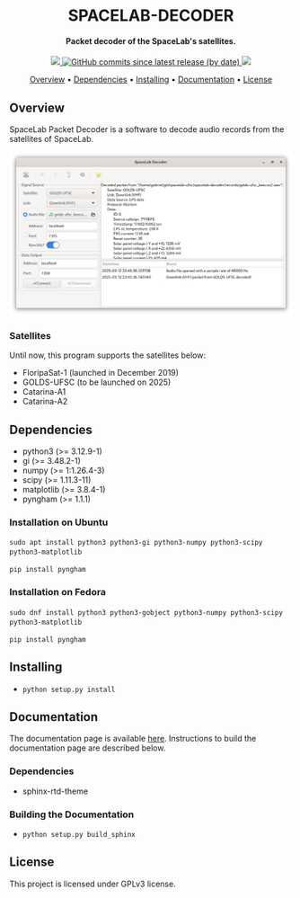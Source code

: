 <h1 align="center">
    SPACELAB-DECODER
    <br>
</h1>

<h4 align="center">Packet decoder of the SpaceLab's satellites.</h4>

<p align="center">
    <a href="https://github.com/spacelab-ufsc/spacelab-decoder">
        <img src="https://img.shields.io/badge/status-development-green?style=for-the-badge">
    </a>
    <a href="https://github.com/spacelab-ufsc/spacelab-decoder/releases">
        <img alt="GitHub commits since latest release (by date)" src="https://img.shields.io/github/commits-since/spacelab-ufsc/spacelab-decoder/latest?style=for-the-badge">
    </a>
    <a href="https://github.com/spacelab-ufsc/spacelab-decoder/blob/master/LICENSE">
        <img src="https://img.shields.io/badge/license-GPL3-yellow?style=for-the-badge">
    </a>
</p>

<p align="center">
    <a href="#overview">Overview</a> •
    <a href="#dependencies">Dependencies</a> •
    <a href="#installing">Installing</a> •
    <a href="#documentation">Documentation</a> •
    <a href="#license">License</a>
</p>

## Overview

SpaceLab Packet Decoder is a software to decode audio records from the satellites of SpaceLab.

<img src="docs/img/main-window.png" width=""/>

### Satellites

Until now, this program supports the satellites below:

* FloripaSat-1 (launched in December 2019)
* GOLDS-UFSC (to be launched on 2025)
* Catarina-A1
* Catarina-A2

## Dependencies

* python3 (>= 3.12.9-1)
* gi (>= 3.48.2-1)
* numpy (>= 1:1.26.4-3)
* scipy (>= 1.11.3-11)
* matplotlib (>= 3.8.4-1)
* pyngham (>= 1.1.1)

### Installation on Ubuntu

```sudo apt install python3 python3-gi python3-numpy python3-scipy python3-matplotlib```

```pip install pyngham```

### Installation on Fedora

```sudo dnf install python3 python3-gobject python3-numpy python3-scipy python3-matplotlib```

```pip install pyngham```

## Installing

* ```python setup.py install```

## Documentation

The documentation page is available [here](https://spacelab-ufsc.github.io/spacelab-decoder/). Instructions to build the documentation page are described below.

### Dependencies

* sphinx-rtd-theme

### Building the Documentation

* ```python setup.py build_sphinx```

## License

This project is licensed under GPLv3 license.
